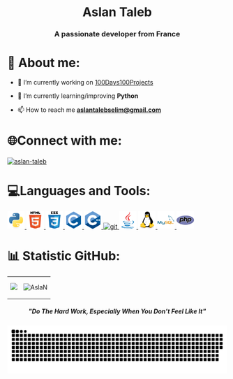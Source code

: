 <h1 align="center"> Aslan Taleb</h1>
<h3 align="center">A passionate developer from France</h3>

# 🦁 About me:

- 🔭 I’m currently working on [100Days100Projects](https://github.com/Aslan-Taleb/100Days100Projects)

- 🌱 I’m currently learning/improving **Python**

- 📫 How to reach me **aslantalebselim@gmail.com**

# 🌐Connect with me:

<a href="https://linkedin.com/in/aslan-taleb" target="blank"><img align="center" src="https://raw.githubusercontent.com/rahuldkjain/github-profile-readme-generator/master/src/images/icons/Social/linked-in-alt.svg" alt="aslan-taleb" height="30" width="40" /></a>
</p>

# 💻Languages and Tools:

<p align="left"><a href="https://www.python.org" target="_blank" rel="noreferrer"> <img src="https://raw.githubusercontent.com/devicons/devicon/master/icons/python/python-original.svg" alt="python" width="40" height="40"/> </a><a href="https://www.w3.org/html/" target="_blank" rel="noreferrer"> <img src="https://raw.githubusercontent.com/devicons/devicon/master/icons/html5/html5-original-wordmark.svg" alt="html5" width="40" height="40"/> </a><a href="https://www.w3schools.com/css/" target="_blank" rel="noreferrer"> <img src="https://raw.githubusercontent.com/devicons/devicon/master/icons/css3/css3-original-wordmark.svg" alt="css3" width="40" height="40"/> </a> <a href="https://www.cprogramming.com/" target="_blank" rel="noreferrer"> <img src="https://raw.githubusercontent.com/devicons/devicon/master/icons/c/c-original.svg" alt="c" width="40" height="40"/> </a> <a href="https://www.w3schools.com/cpp/" target="_blank" rel="noreferrer"> <img src="https://raw.githubusercontent.com/devicons/devicon/master/icons/cplusplus/cplusplus-original.svg" alt="cplusplus" width="40" height="40"/> </a>  <a href="https://git-scm.com/" target="_blank" rel="noreferrer"> <img src="https://www.vectorlogo.zone/logos/git-scm/git-scm-icon.svg" alt="git" width="40" height="40"/> </a>  <a href="https://www.java.com" target="_blank" rel="noreferrer"> <img src="https://raw.githubusercontent.com/devicons/devicon/master/icons/java/java-original.svg" alt="java" width="40" height="40"/> </a> <a href="https://www.linux.org/" target="_blank" rel="noreferrer"> <img src="https://raw.githubusercontent.com/devicons/devicon/master/icons/linux/linux-original.svg" alt="linux" width="40" height="40"/> </a> <a href="https://www.mysql.com/" target="_blank" rel="noreferrer"> <img src="https://raw.githubusercontent.com/devicons/devicon/master/icons/mysql/mysql-original-wordmark.svg" alt="mysql" width="40" height="40"/> </a> <a href="https://www.php.net" target="_blank" rel="noreferrer"> <img src="https://raw.githubusercontent.com/devicons/devicon/master/icons/php/php-original.svg" alt="php" width="40" height="40"/> </a>  </p>

# 📊 Statistic GitHub:

<table align="center">
  <tr>
    <td>
      <img src="https://github-readme-stats-sigma-five.vercel.app/api?username=Aslan-Taleb&theme=dark&show_icons=true"/>
    </td>
    <td>
     <p align="center"> <img src="https://github-readme-stats-sigma-five.vercel.app/api/top-langs/?username=Aslan-Taleb&theme=dark&hide_border=false&include_all_commits=false&count_private=true&layout=compact" alt="AslaN" />
    </td>
  </tr>
</table>
<div align="center"><h5><i>"Do The Hard Work, Especially When You Don’t Feel Like It"</i></h5></div>
<div align="center">

![Snake animation](https://github.com/Aslan-Taleb/Aslan-Taleb/blob/output/github-contribution-grid-snake.svg)

</div>
